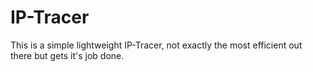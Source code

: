 # IP-Tracer
This is a simple lightweight IP-Tracer, not exactly the most efficient out there but gets it's job done.
